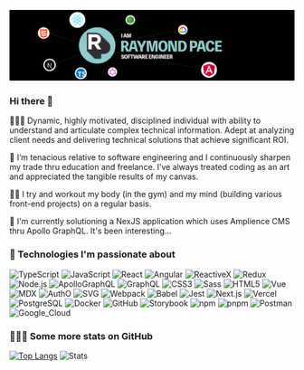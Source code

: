 [![Header](https://raw.githubusercontent.com/famu1hundred/famu1hundred/master/hero-blk.png "Header")](https://famu1hundred.github.io/)

### Hi there 👋

👨🏾‍💻 Dynamic, highly motivated, disciplined individual with ability to understand and articulate complex technical information. Adept at analyzing client needs and delivering technical solutions that achieve significant ROI.

🧡 I’m tenacious relative to software engineering and I continuously sharpen my trade thru education and freelance. I’ve always treated coding as an art and appreciated the tangible results of my canvas.

💪🏾 I try and workout my body (in the gym) and my mind (building various front-end projects) on a regular basis. 

🌱 I'm currently solutioning a NexJS application which uses Amplience CMS thru Apollo GraphQL. It's been interesting...

### 🔧 Technologies I'm passionate about
<!-- use https://simpleicons.org/ to find icons and colors -->
![TypeScript](https://img.shields.io/badge/Code-TypeScript-informational?style=flat-square&logo=typescript&logoColor=white&labelColor=121212&color=007ACC)
![JavaScript](https://img.shields.io/badge/Code-JavaScript-informational?style=flat-square&logo=javascript&logoColor=white&labelColor=121212&color=F7DF1E)
![React](https://img.shields.io/badge/Code-React-informational?style=flat-square&logo=react&logoColor=white&labelColor=121212&color=61DAFB)
![Angular](https://img.shields.io/badge/Code-Angular-informational?style=flat-square&logo=angular&logoColor=white&labelColor=121212&color=C3002F)
![ReactiveX](https://img.shields.io/badge/Code-ReactiveX-informational?style=flat-square&logo=reactivex&logoColor=white&labelColor=121212&color=B7178C)
![Redux](https://img.shields.io/badge/Code-Redux-informational?style=flat-square&logo=redux&logoColor=white&labelColor=121212&color=764ABC)
![Node.js](https://img.shields.io/badge/Code-Node.js-informational?style=flat-square&logo=node.js&logoColor=white&labelColor=121212&color=339933)
![ApolloGraphQL](https://img.shields.io/badge/Code-Apollo-informational?style=flat-square&logo=apollographql&logoColor=white&labelColor=121212&color=311C87)
![GraphQL](https://img.shields.io/badge/Code-GraphQL-informational?style=flat-square&logo=graphql&logoColor=white&labelColor=121212&color=E10098)
![CSS3](https://img.shields.io/badge/Code-CSS3-informational?style=flat-square&logo=css3&logoColor=white&labelColor=121212&color=1572B6)
![Sass](https://img.shields.io/badge/Code-Sass-informational?style=flat-square&logo=sass&logoColor=white&labelColor=121212&color=CC6699)
![HTML5](https://img.shields.io/badge/Code-HTML5-informational?style=flat-square&logo=html5&logoColor=white&labelColor=121212&color=E34F26)
![Vue](https://img.shields.io/badge/Code-Vue.js-informational?style=flat-square&logo=vue.js&logoColor=white&labelColor=121212&color=4FC08D)
![MDX](https://img.shields.io/badge/Code-MDX-informational?style=flat-square&logo=mdx&logoColor=white&labelColor=121212&color=F29400)
![AuthO](https://img.shields.io/badge/Code-AuthO-informational?style=flat-square&logo=autho&logoColor=white&labelColor=121212&color=EB5424)
![SVG](https://img.shields.io/badge/Code-SVG-informational?style=flat-square&logo=svg&logoColor=white&labelColor=121212&color=FFB13B)
![Webpack](https://img.shields.io/badge/Tool-Webpack-informational?style=flat-square&logo=webpack&logoColor=white&labelColor=121212&color=8DD6F9)
![Babel](https://img.shields.io/badge/Tool-Babel-informational?style=flat-square&logo=babel&logoColor=white&labelColor=121212&color=F9DC3E)
![Jest](https://img.shields.io/badge/Tool-Jest-informational?style=flat-square&logo=jest&logoColor=white&labelColor=121212&color=C21325)
![Next.js](https://img.shields.io/badge/Tool-Next.js-informational?style=flat-square&logo=next.js&logoColor=white&labelColor=121212&color=000000)
![Vercel](https://img.shields.io/badge/Tool-Vercel-informational?style=flat-square&logo=vercel&logoColor=white&labelColor=121212&color=000000)
![PostgreSQL](https://img.shields.io/badge/Tool-PostgreSQL-informational?style=flat-square&logo=postgresql&logoColor=white&labelColor=121212&color=336791)
![Docker](https://img.shields.io/badge/Tool-Docker-informational?style=flat-square&logo=docker&logoColor=white&labelColor=121212&color=2496ED)
![GitHub](https://img.shields.io/badge/Tool-GitHub-informational?style=flat-square&logo=github&logoColor=white&labelColor=121212&color=181717)
![Storybook](https://img.shields.io/badge/Tool-Storybook-informational?style=flat-square&logo=storybook&logoColor=white&labelColor=121212&color=FF4785)
![npm](https://img.shields.io/badge/Tool-npm-informational?style=flat-square&logo=npm&logoColor=white&labelColor=121212&color=CB3837)
![pnpm](https://img.shields.io/badge/Tool-pnpm-informational?style=flat-square&logo=pnpm&logoColor=white&labelColor=121212&color=F69220)
![Postman](https://img.shields.io/badge/Tool-Postman-informational?style=flat-square&logo=postman&logoColor=white&labelColor=121212&color=FF6C37)
![Google_Cloud](https://img.shields.io/badge/Cloud-Google_Cloud-informational?style=flat-square&logo=google-cloud&logoColor=white&labelColor=121212&color=4285F4)

### 🕵🏾‍♂️ Some more stats on GitHub
[![Top Langs](https://github-readme-stats.vercel.app/api/top-langs/?username=famu1hundred&count_private=true&theme=nightowl)](https://github.com/famu1hundred/github-readme-stats)
![Stats](https://github-readme-stats.vercel.app/api?username=famu1hundred&count_private=true&show_icons=true&theme=nightowl&bg_color=121212&icon_color=F78C6C)


